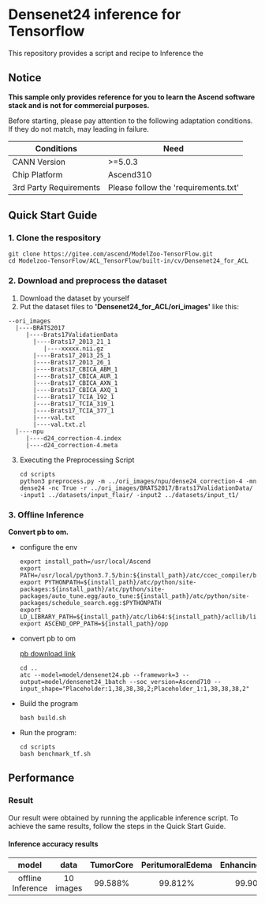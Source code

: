 # Densenet24 inference for Tensorflow

This repository provides a script and recipe to Inference the

## Notice
**This sample only provides reference for you to learn the Ascend software stack and is not for commercial purposes.**

Before starting, please pay attention to the following adaptation conditions. If they do not match, may leading in failure.

| Conditions | Need |
| --- | --- |
| CANN Version | >=5.0.3 |
| Chip Platform| Ascend310 |
| 3rd Party Requirements| Please follow the 'requirements.txt' |

## Quick Start Guide

### 1. Clone the respository

```shell
git clone https://gitee.com/ascend/ModelZoo-TensorFlow.git
cd Modelzoo-TensorFlow/ACL_TensorFlow/built-in/cv/Densenet24_for_ACL
```

### 2. Download and preprocess the dataset

1. Download the dataset by yourself
2. Put the dataset files to **'Densenet24_for_ACL/ori_images'** like this:
```
--ori_images
  |----BRATS2017
     |----Brats17ValidationData
       |----Brats17_2013_21_1
          |----xxxxx.nii.gz
       |----Brats17_2013_25_1
       |----Brats17_2013_26_1
       |----Brats17_CBICA_ABM_1
       |----Brats17_CBICA_AUR_1
       |----Brats17_CBICA_AXN_1
       |----Brats17_CBICA_AXQ_1
       |----Brats17_TCIA_192_1
       |----Brats17_TCIA_319_1
       |----Brats17_TCIA_377_1
       |----val.txt
       |----val.txt.zl
  |----npu
     |----d24_correction-4.index
     |----d24_correction-4.meta
```
3. Executing the Preprocessing Script
   ```
   cd scripts
   python3 preprocess.py -m ../ori_images/npu/dense24_correction-4 -mn dense24 -nc True -r ../ori_images/BRATS2017/Brats17ValidationData/ -input1 ../datasets/input_flair/ -input2 ../datasets/input_t1/
   ```
 
### 3. Offline Inference

**Convert pb to om.**

- configure the env

  ```
  export install_path=/usr/local/Ascend
  export PATH=/usr/local/python3.7.5/bin:${install_path}/atc/ccec_compiler/bin:${install_path}/atc/bin:$PATH
  export PYTHONPATH=${install_path}/atc/python/site-packages:${install_path}/atc/python/site-packages/auto_tune.egg/auto_tune:${install_path}/atc/python/site-packages/schedule_search.egg:$PYTHONPATH
  export LD_LIBRARY_PATH=${install_path}/atc/lib64:${install_path}/acllib/lib64:$LD_LIBRARY_PATH
  export ASCEND_OPP_PATH=${install_path}/opp
  ```

- convert pb to om

  [pb download link](https://modelzoo-train-atc.obs.cn-north-4.myhuaweicloud.com/003_Atc_Models/modelzoo/Official/cv/DenseNet24_for_ACL.zip)

  ```
  cd ..
  atc --model=model/densenet24.pb --framework=3 --output=model/densenet24_1batch --soc_version=Ascend710 --input_shape="Placeholder:1,38,38,38,2;Placeholder_1:1,38,38,38,2"
  ```

- Build the program

  ```
  bash build.sh
  ```

- Run the program:

  ```
  cd scripts
  bash benchmark_tf.sh 
  ```
  
## Performance

### Result

Our result were obtained by running the applicable inference script. To achieve the same results, follow the steps in the Quick Start Guide.

#### Inference accuracy results

|       model       |  **data**  |   TumorCore   |    PeritumoralEdema    |    EnhancingTumor   |
| :---------------: |  :------:  | :-----------: | :--------------------: | :-----------------: |
| offline Inference |  10 images |     99.588%   |         99.812%        |        99.901%      |

